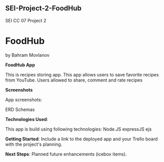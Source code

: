 ## SEI-Project-2-FoodHub
SEI CC 07 Project 2 
# FoodHub
by Bahram Movlanov

**FoodHub App**

This is recipes storing app. This app allows users to save favorite recipes from YouTube. Users allowed to share, comment and rate recipes

 **Screenshots**

App screenshots:

ERD Schemas

[](/images/FoodHubERD.png)


  
 **Technologies Used**:

 This app is build using following technologies:
 Node.JS
  expressJS
  ejs
    
 **Getting Started**: Include a link to the deployed app and your Trello board with the project's planning.
  
 **Next Steps**: Planned future enhancements (icebox items).
